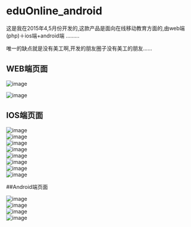 # eduOnline_android
这是我在2015年4,5月份开发的,这款产品是面向在线移动教育方面的,由web端(php)＋ios端+android端 .........
 
唯一的缺点就是没有美工啊,开发的朋友圈子没有美工的朋友......

## WEB端页面

![image](http://www.coderss.cn/wp-content/uploads/2015/06/10-1024x638.jpg)<br/>

![image](http://www.coderss.cn/wp-content/uploads/2015/06/9-1024x387.jpg)

## IOS端页面

![image](http://www.coderss.cn/wp-content/uploads/2015/06/1.jpg)<br/>
![image](http://www.coderss.cn/wp-content/uploads/2015/06/2-1024x578.jpg)<br/>
![image](http://www.coderss.cn/wp-content/uploads/2015/06/3.jpg)<br/>
![image](http://www.coderss.cn/wp-content/uploads/2015/06/4.jpg)<br/>
![image](http://www.coderss.cn/wp-content/uploads/2015/06/5.jpg)<br/>
![image](http://www.coderss.cn/wp-content/uploads/2015/06/6.jpg)<br/>
![image](http://www.coderss.cn/wp-content/uploads/2015/06/7.jpg)<br/>
![image](http://www.coderss.cn/wp-content/uploads/2015/06/8.jpg)


##Android端页面

![image](http://www.coderss.cn/wp-content/uploads/2015/05/12-1024x500.jpg)<br/>
![image](http://www.coderss.cn/wp-content/uploads/2015/05/3.jpg)<br/>
![image](http://www.coderss.cn/wp-content/uploads/2015/05/4.jpg)<br/>
![image](http://www.coderss.cn/wp-content/uploads/2015/05/5.jpg)



